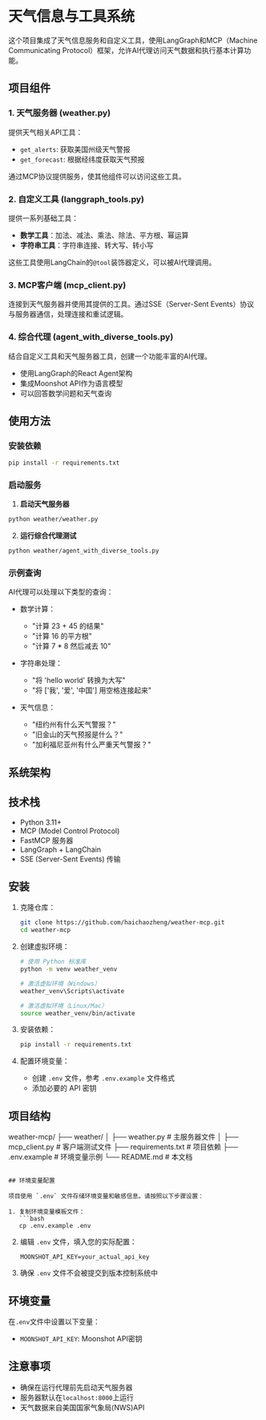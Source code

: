 # 天气信息与工具系统

这个项目集成了天气信息服务和自定义工具，使用LangGraph和MCP（Machine Communicating Protocol）框架，允许AI代理访问天气数据和执行基本计算功能。

## 项目组件

### 1. 天气服务器 (weather.py)

提供天气相关API工具：
- `get_alerts`: 获取美国州级天气警报
- `get_forecast`: 根据经纬度获取天气预报

通过MCP协议提供服务，使其他组件可以访问这些工具。

### 2. 自定义工具 (langgraph_tools.py)

提供一系列基础工具：
- **数学工具**：加法、减法、乘法、除法、平方根、幂运算
- **字符串工具**：字符串连接、转大写、转小写

这些工具使用LangChain的`@tool`装饰器定义，可以被AI代理调用。

### 3. MCP客户端 (mcp_client.py)

连接到天气服务器并使用其提供的工具。通过SSE（Server-Sent Events）协议与服务器通信，处理连接和重试逻辑。

### 4. 综合代理 (agent_with_diverse_tools.py)

结合自定义工具和天气服务器工具，创建一个功能丰富的AI代理。
- 使用LangGraph的React Agent架构
- 集成Moonshot API作为语言模型
- 可以回答数学问题和天气查询

## 使用方法

### 安装依赖

```bash
pip install -r requirements.txt
```

### 启动服务

1. **启动天气服务器**
```bash
python weather/weather.py
```

2. **运行综合代理测试**
```bash
python weather/agent_with_diverse_tools.py
```

### 示例查询

AI代理可以处理以下类型的查询：

- 数学计算：
  - "计算 23 + 45 的结果"
  - "计算 16 的平方根" 
  - "计算 7 * 8 然后减去 10"

- 字符串处理：
  - "将 'hello world' 转换为大写"
  - "将 ['我', '爱', '中国'] 用空格连接起来"

- 天气信息：
  - "纽约州有什么天气警报？"
  - "旧金山的天气预报是什么？"
  - "加利福尼亚州有什么严重天气警报？"

## 系统架构

## 技术栈

- Python 3.11+
- MCP (Model Control Protocol)
- FastMCP 服务器
- LangGraph + LangChain
- SSE (Server-Sent Events) 传输

## 安装

1. 克隆仓库：
   ```bash
   git clone https://github.com/haichaozheng/weather-mcp.git
   cd weather-mcp
   ```

2. 创建虚拟环境：
   ```bash
   # 使用 Python 标准库
   python -m venv weather_venv
   
   # 激活虚拟环境（Windows）
   weather_venv\Scripts\activate
   
   # 激活虚拟环境（Linux/Mac）
   source weather_venv/bin/activate
   ```

3. 安装依赖：
   ```bash
   pip install -r requirements.txt
   ```

4. 配置环境变量：
   - 创建 `.env` 文件，参考 `.env.example` 文件格式
   - 添加必要的 API 密钥

## 项目结构
weather-mcp/
├── weather/
│ ├── weather.py # 主服务器文件
│ ├── mcp_client.py # 客户端测试文件
├── requirements.txt # 项目依赖
├── .env.example # 环境变量示例
└── README.md # 本文档
```

## 环境变量配置

项目使用 `.env` 文件存储环境变量和敏感信息。请按照以下步骤设置：

1. 复制环境变量模板文件：
   ```bash
   cp .env.example .env
   ```

2. 编辑 `.env` 文件，填入您的实际配置：
   ```
   MOONSHOT_API_KEY=your_actual_api_key
   ```

3. 确保 `.env` 文件不会被提交到版本控制系统中

## 环境变量

在`.env`文件中设置以下变量：
- `MOONSHOT_API_KEY`: Moonshot API密钥

## 注意事项

- 确保在运行代理前先启动天气服务器
- 服务器默认在`localhost:8000`上运行
- 天气数据来自美国国家气象局(NWS)API